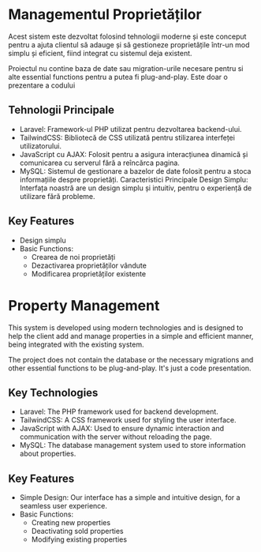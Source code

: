 # Managementul Proprietăților

Acest sistem este dezvoltat folosind tehnologii moderne și este conceput pentru a ajuta clientul să adauge și să gestioneze proprietățile într-un mod simplu și eficient, fiind integrat cu sistemul deja existent.

Proiectul nu contine baza de date sau migration-urile necesare pentru si alte essential functions pentru a putea fi plug-and-play. Este doar o prezentare a codului

## Tehnologii Principale

-   Laravel: Framework-ul PHP utilizat pentru dezvoltarea backend-ului.
-   TailwindCSS: Bibliotecă de CSS utilizată pentru stilizarea interfeței utilizatorului.
-   JavaScript cu AJAX: Folosit pentru a asigura interacțiunea dinamică și comunicarea cu serverul fără a reîncărca pagina.
-   MySQL: Sistemul de gestionare a bazelor de date folosit pentru a stoca informațiile despre proprietăți.
    Caracteristici Principale
    Design Simplu: Interfața noastră are un design simplu și intuitiv, pentru o experiență de utilizare fără probleme.

## Key Features

-   Design simplu
-   Basic Functions:
    -   Crearea de noi proprietăți
    -   Dezactivarea proprietăților vândute
    -   Modificarea proprietăților existente

# Property Management

This system is developed using modern technologies and is designed to help the client add and manage properties in a simple and efficient manner, being integrated with the existing system.

The project does not contain the database or the necessary migrations and other essential functions to be plug-and-play. It's just a code presentation.

## Key Technologies

-   Laravel: The PHP framework used for backend development.
-   TailwindCSS: A CSS framework used for styling the user interface.
-   JavaScript with AJAX: Used to ensure dynamic interaction and communication with the server without reloading the page.
-   MySQL: The database management system used to store information about properties.

## Key Features

-   Simple Design: Our interface has a simple and intuitive design, for a seamless user experience.
-   Basic Functions:
    -   Creating new properties
    -   Deactivating sold properties
    -   Modifying existing properties

